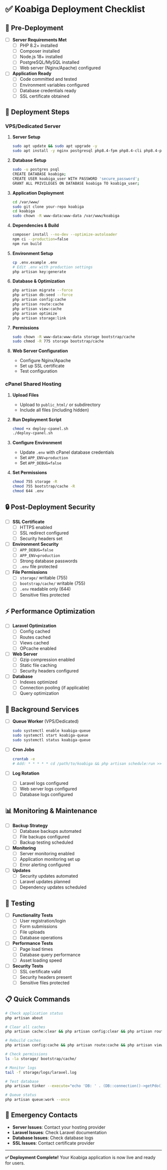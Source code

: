 # ✅ Koabiga Deployment Checklist

## 🚀 Pre-Deployment

- [ ] **Server Requirements Met**
  - [ ] PHP 8.2+ installed
  - [ ] Composer installed
  - [ ] Node.js 18+ installed
  - [ ] PostgreSQL/MySQL installed
  - [ ] Web server (Nginx/Apache) configured

- [ ] **Application Ready**
  - [ ] Code committed and tested
  - [ ] Environment variables configured
  - [ ] Database credentials ready
  - [ ] SSL certificate obtained

## 🔧 Deployment Steps

### VPS/Dedicated Server

1. **Server Setup**
   ```bash
   sudo apt update && sudo apt upgrade -y
   sudo apt install -y nginx postgresql php8.4-fpm php8.4-cli php8.4-pgsql
   ```

2. **Database Setup**
   ```bash
   sudo -u postgres psql
   CREATE DATABASE koabiga;
   CREATE USER koabiga_user WITH PASSWORD 'secure_password';
   GRANT ALL PRIVILEGES ON DATABASE koabiga TO koabiga_user;
   ```

3. **Application Deployment**
   ```bash
   cd /var/www/
   sudo git clone your-repo koabiga
   cd koabiga
   sudo chown -R www-data:www-data /var/www/koabiga
   ```

4. **Dependencies & Build**
   ```bash
   composer install --no-dev --optimize-autoloader
   npm ci --production=false
   npm run build
   ```

5. **Environment Setup**
   ```bash
   cp .env.example .env
   # Edit .env with production settings
   php artisan key:generate
   ```

6. **Database & Optimization**
   ```bash
   php artisan migrate --force
   php artisan db:seed --force
   php artisan config:cache
   php artisan route:cache
   php artisan view:cache
   php artisan optimize
   php artisan storage:link
   ```

7. **Permissions**
   ```bash
   sudo chown -R www-data:www-data storage bootstrap/cache
   sudo chmod -R 775 storage bootstrap/cache
   ```

8. **Web Server Configuration**
   - Configure Nginx/Apache
   - Set up SSL certificate
   - Test configuration

### cPanel Shared Hosting

1. **Upload Files**
   - Upload to `public_html/` or subdirectory
   - Include all files (including hidden)

2. **Run Deployment Script**
   ```bash
   chmod +x deploy-cpanel.sh
   ./deploy-cpanel.sh
   ```

3. **Configure Environment**
   - Update `.env` with cPanel database credentials
   - Set `APP_ENV=production`
   - Set `APP_DEBUG=false`

4. **Set Permissions**
   ```bash
   chmod 755 storage -R
   chmod 755 bootstrap/cache -R
   chmod 644 .env
   ```

## 🔒 Post-Deployment Security

- [ ] **SSL Certificate**
  - [ ] HTTPS enabled
  - [ ] SSL redirect configured
  - [ ] Security headers set

- [ ] **Environment Security**
  - [ ] `APP_DEBUG=false`
  - [ ] `APP_ENV=production`
  - [ ] Strong database passwords
  - [ ] `.env` file protected

- [ ] **File Permissions**
  - [ ] `storage/` writable (755)
  - [ ] `bootstrap/cache/` writable (755)
  - [ ] `.env` readable only (644)
  - [ ] Sensitive files protected

## ⚡ Performance Optimization

- [ ] **Laravel Optimization**
  - [ ] Config cached
  - [ ] Routes cached
  - [ ] Views cached
  - [ ] OPcache enabled

- [ ] **Web Server**
  - [ ] Gzip compression enabled
  - [ ] Static file caching
  - [ ] Security headers configured

- [ ] **Database**
  - [ ] Indexes optimized
  - [ ] Connection pooling (if applicable)
  - [ ] Query optimization

## 🔄 Background Services

- [ ] **Queue Worker** (VPS/Dedicated)
  ```bash
  sudo systemctl enable koabiga-queue
  sudo systemctl start koabiga-queue
  sudo systemctl status koabiga-queue
  ```

- [ ] **Cron Jobs**
  ```bash
  crontab -e
  # Add: * * * * * cd /path/to/koabiga && php artisan schedule:run >> /dev/null 2>&1
  ```

- [ ] **Log Rotation**
  - [ ] Laravel logs configured
  - [ ] Web server logs configured
  - [ ] Database logs configured

## 📊 Monitoring & Maintenance

- [ ] **Backup Strategy**
  - [ ] Database backups automated
  - [ ] File backups configured
  - [ ] Backup testing scheduled

- [ ] **Monitoring**
  - [ ] Server monitoring enabled
  - [ ] Application monitoring set up
  - [ ] Error alerting configured

- [ ] **Updates**
  - [ ] Security updates automated
  - [ ] Laravel updates planned
  - [ ] Dependency updates scheduled

## 🧪 Testing

- [ ] **Functionality Tests**
  - [ ] User registration/login
  - [ ] Form submissions
  - [ ] File uploads
  - [ ] Database operations

- [ ] **Performance Tests**
  - [ ] Page load times
  - [ ] Database query performance
  - [ ] Asset loading speed

- [ ] **Security Tests**
  - [ ] SSL certificate valid
  - [ ] Security headers present
  - [ ] Sensitive files protected

## 📋 Quick Commands

```bash
# Check application status
php artisan about

# Clear all caches
php artisan cache:clear && php artisan config:clear && php artisan route:clear && php artisan view:clear

# Rebuild caches
php artisan config:cache && php artisan route:cache && php artisan view:cache

# Check permissions
ls -la storage/ bootstrap/cache/

# Monitor logs
tail -f storage/logs/laravel.log

# Test database
php artisan tinker --execute="echo 'DB: ' . (DB::connection()->getPdo() ? 'OK' : 'FAILED');"

# Queue status
php artisan queue:work --once
```

## 🚨 Emergency Contacts

- **Server Issues**: Contact your hosting provider
- **Laravel Issues**: Check Laravel documentation
- **Database Issues**: Check database logs
- **SSL Issues**: Contact certificate provider

---

**✅ Deployment Complete!** Your Koabiga application is now live and ready for users. 